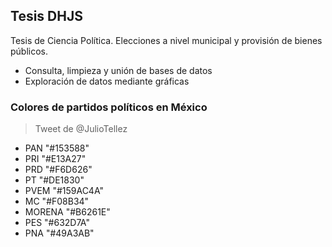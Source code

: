 ## Tesis DHJS

Tesis de Ciencia Política. Elecciones a nivel municipal y provisión de bienes públicos. 

- Consulta, limpieza y unión de bases de datos
- Exploración de datos mediante gráficas


### Colores de partidos políticos en México
> Tweet de @JulioTellez

- PAN "#153588"
- PRI "#E13A27"
- PRD "#F6D626"
- PT "#DE1830"
- PVEM "#159AC4A"
- MC "#F08B34"
- MORENA "#B6261E"
- PES "#632D7A"
- PNA "#49A3AB"
